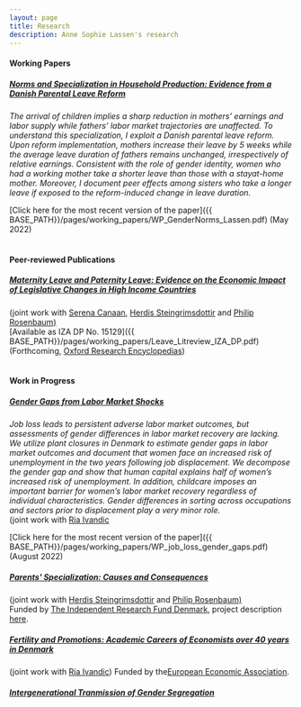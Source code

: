 ```yaml
---
layout: page
title: Research
description: Anne Sophie Lassen's research
---
```

#### Working Papers
##### <u>Norms and Specialization in Household Production: Evidence from a Danish Parental Leave Reform</u>

*The arrival of children implies a sharp reduction in mothers’ earnings and labor supply while fathers’ labor market trajectories are unaffected. To understand this specialization, I exploit a Danish parental leave reform. Upon reform implementation,
mothers increase their leave by 5 weeks while the average leave duration of fathers remains unchanged, irrespectively of relative earnings. Consistent with the role of gender identity, women who had a working mother take a shorter leave than those with a stayat-home mother. Moreover, I document peer effects among sisters who take a longer
leave if exposed to the reform-induced change in leave duration.*

[Click here for the most recent version of the paper]({{ BASE_PATH}}/pages/working_papers/WP_GenderNorms_Lassen.pdf) (May 2022)
<br>
<br>
#### Peer-reviewed Publications
##### <u>Maternity Leave and Paternity Leave: Evidence on the Economic Impact of Legislative Changes in High Income Countries</u>
(joint work with <a href="https://sites.google.com/site/serenacanaan87/home"> Serena Canaan</a>, <a href="https://sites.google.com/site/herdissteingrimsdottir/home"> Herdis Steingrimsdottir</a> and <a href="https://sites.google.com/site/philrosenbaum/"> Philip Rosenbaum)</a> <br>
[Available as IZA DP No. 15129]({{ BASE_PATH}}/pages/working_papers/Leave_Litreview_IZA_DP.pdf) (Forthcoming, <a href="https://oxfordre.com/economics/"> Oxford Research Encyclopedias</a>)
<br> 
<br>

#### Work in Progress
##### <u>Gender Gaps from Labor Market Shocks</u>

*Job loss leads to persistent adverse labor market outcomes, but assessments of gender differences in labor market recovery are lacking. We utilize plant closures in Denmark to estimate
gender gaps in labor market outcomes and document that women face an increased risk of unemployment in the two years following job displacement. We decompose the gender gap and
show that human capital explains half of women’s increased risk of unemployment. In addition, childcare imposes an important barrier for women’s labor market recovery regardless of
individual characteristics. Gender differences in sorting across occupations and sectors prior to displacement play a very minor role.*
<br>(joint work with <a href="https://sites.google.com/site/riaivandic/home"> Ria Ivandic</a>

[Click here for the most recent version of the paper]({{ BASE_PATH}}/pages/working_papers/WP_job_loss_gender_gaps.pdf) (August 2022) 
<br>

##### <u>Parents' Specialization: Causes and Consequences</u>
(joint work with <a href="https://sites.google.com/site/herdissteingrimsdottir/home"> Herdis Steingrimsdottir</a> and <a href="https://sites.google.com/site/philrosenbaum/"> Philip Rosenbaum)</a> <br>
Funded by <a href="https://dff.dk/en/front-page?set_language=en"> The Independent Research Fund Denmark</a>, project description <a href="https://www.cbs.dk/en/research/cbs-research-projects/research-projects-overview/c1a84080-6b6e-48c9-9d05-c0b099d73e06"> here</a>. 
	
##### <u>Fertility and Promotions: Academic Careers of Economists over 40 years in Denmark</u> 
(joint work with <a href="https://sites.google.com/site/riaivandic/home"> Ria Ivandic</a>)
Funded by the<a href="https://www.eeassoc.org/career-structures-economics">European Economic Association</a>.
<br>
##### <u>Intergenerational Tranmission of Gender Segregation</u> 

<!-- Note: this is how to write a comment in HTML. Everything in here won't show up on your webpage.-->

<!--
To increase the size of the title, use fewer # in front of the paper title.
To decrease the size of the title, use more #. 
To remove the italics, remove the * before and after the description
To remove the underline from the title, remove the <u> tags (<u> and </u>)
-->